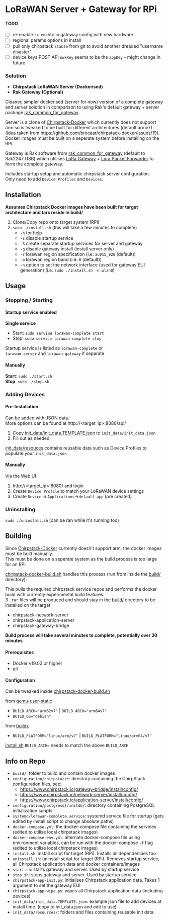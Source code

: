 # LoRaWAN Server + Gateway for RPi

#### TODO

- [ ] re-enable `tx_enable` in gateway config with new hardware
- [ ] regional params options in install
- [ ] pull only chirpstack `stable` from git to avoid another dreaded "username disaster"
- [ ] device keys POST API `nwkKey` seems to be the `appKey` - might change in future

### Solution

- **Chirpstack LoRaWAN Server (Dockerised)**
- **Rak Gateway (Optional)**

Cleaner, simpler dockerised (server for now) version of a complete gateway and server solution in comparison to using Rak's default gateway + server package [rak_common_for_gateway](https://github.com/RAKWireless/rak_common_for_gateway).  
  
Server is a clone of [Chirpstack-Docker](https://github.com/brocaar/chirpstack-docker) which currently does not support arm so is tweaked to be built for different architectures (default armv7) (idea taken from https://github.com/brocaar/chirpstack-docker/issues/19).  
Docker images must be built on a seperate system before installing on the RPi.  
  
Gateway is Rak software from [rak_common_for_gateway](https://github.com/RAKWireless/rak_common_for_gateway) (default to Rak2247 USB) which utilises [LoRa Gateway](https://github.com/Lora-net/lora_gateway) + [Lora Packet Forwarder](https://github.com/Lora-net/packet_forwarder.git) to form the complete gateway.  
  
Includes startup setup and automatic chirpstack server configuration.  
Only need to add `Device Profiles` and `Devices`.  

## Installation

**Assumes Chirpstack Docker images have been built for target architecture and tars reside in build/**  
  
1. Clone/Copy repo onto target system (RPi)
2. `sudo ./install.sh` (this will take a few minutes to complete)
    - `-h` for help
    - `-s` disable startup service
    - `-S` create separate startup services for server and gateway
    - `-g` disable gateway install (install server only)
    - `-r` lorawan region specification (i.e. `au915_928` (default))
    - `-b` lorawan region band (i.e. `0` (default))
    - `-n` option to set the network interface (used for gateway EUI generation) (i.e. `sudo ./install.sh -n wlan0`)

## Usage

### Stopping / Starting

#### Startup service enabled

**Single service**  
- Start: `sudo service lorawan-complete start`  
- Stop: `sudo service lorawan-complete stop`  

Startup service is listed as `lorawan-complete` or  
`lorawan-server` and `lorawan-gateway` if separate  

#### Manually

**Start**: `sudo ./start.sh`  
**Stop**: `sudo ./stop.sh`  


### Adding Devices

#### Pre-Installation

Can be added with JSON data.  
More options can be found at http://&lt;target_ip&gt;:8080/api/
1. Copy [init_data/init_data.TEMPLATE.json](init_data/init_data.TEMPLATE.json) to `init_data/init_data.json`
2. Fill out as needed
  
[init_data/resouces](init_data/resouces) contains reusable data such as Device Profiles to populate your `init_data.json`

#### Manually

Via the Web UI
1. http://&lt;target_ip&gt;:8080/ and login
2. Create `Device Profile` to match your LoRaWAN device settings
3. Create `Device` in `Applications`->`default-app` (pre created)

### Uninstalling

`sudo ./uninstall.sh` (can be ran while it's running too)

## Building

Since [Chirpstack-Docker](https://github.com/brocaar/chirpstack-docker) currently doesn't support arm, the docker images must be built manually.  
This must be done on a seperate system as the build process is too large for an RPi.  
  
[chirpstack-docker-build.sh](build/chirpstack-docker-build.sh) handles this process (run from inside the [build/](build/) directory).  
  
This pulls the required chirpstack service repos and performs the docker build with currently experimental build features.  
3 `.tar` files will be produced and should stay in the [build/](build/) directory to be installed on the target
- chirpstack-network-server
- chirpstack-application-server
- chirpstack-gateway-bridge
  
**Build process will take several minutes to complete, potentially over 30 minutes**

#### Prerequisites
- Docker v19.03 or higher
- git
  
#### Configuration
Can be tweaked inside [chirpstack-docker-build.sh](build/chirpstack-docker-build.sh)
  
from [qemu-user-static](https://github.com/multiarch/qemu-user-static#getting-started)
- `BUILD_ARCH="arm32v7"` | `BUILD_ARCH="arm64v7"`
- `BUILD_OS="debian"`
  
from [buildx](https://docs.docker.com/buildx/working-with-buildx/)
- `BUILD_PLATFORM="linux/arm/v7"` | `BUILD_PLATFORM="linux/arm64/v7"`
  
[install.sh](install.sh) `BUILD_ARCH=` needs to match the above `BUILD_ARCH`


## Info on Repo

* `build/`: folder to build and contain docker images
* `configuration/chirpstack*`: directory containing the ChirpStack configuration files, see:
    * https://www.chirpstack.io/gateway-bridge/install/config/
    * https://www.chirpstack.io/network-server/install/config/
    * https://www.chirpstack.io/application-server/install/config/
* `configuration/postgresql/initdb/`: directory containing PostgreSQL initialization scripts
* `systemd/lorawan-complete.service`: systemd service file for startup (gets edited by install script to change absolute paths)
* `docker-compose.yml`: the docker-compose file containing the services (edited to utilise local chirpstack images)
* `docker-compose-env.yml`: alternate docker-compose file using environment variables, can be run with the docker-compose `-f` flag (edited to utilise local chirpstack images)
* `install.sh`: install script for target (RPi). Installs all dependencies too
* `uninstall.sh`: uninstall script for target (RPi). Removes startup service, all Chirpstack application data and docker containers/images
* `start.sh`: starts gateway and server. Used by startup service
* `stop.sh`: stops gateway and server. Used by startup service
* `chirpstack-app-init.py`: initialises Chirpstack application data. Takes 1 argument to set the gateway EUI
* `chirpstack-app-wipe.py`: wipes all Chirpstack application data (including devices)
* `init_data/init_data.TEMPLATE.json`: example json file to add devices at install time. (copy to init_data.json and edit to use)
* `init_data/resources/`: folders and files containing reusable init data